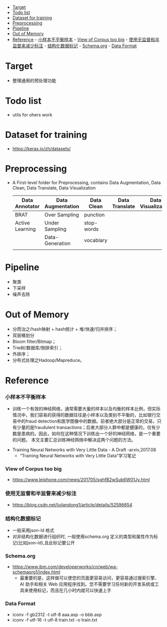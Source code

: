 <!-- TOC -->

- [Target](#target)
- [Todo list](#todo-list)
- [Dataset for training](#dataset-for-training)
- [Preprocessing](#preprocessing)
- [Pipeline](#pipeline)
- [Out of Memory](#out-of-memory)
- [Reference](#reference)
        - [小样本不平衡样本](#小样本不平衡样本)
        - [View of Corpus too big](#view-of-corpus-too-big)
        - [使用无监督和半监督来减少标注](#使用无监督和半监督来减少标注)
        - [结构化数据标记](#结构化数据标记)
        - [Schema.org](#schemaorg)
        - [Data Format](#data-format)

<!-- /TOC -->

# Target
+ 整理通用的预处理功能

# Todo list
+ utils for ohers work


# Dataset for training
+ https://keras.io/zh/datasets/

# Preprocessing

+ A First-level folder for Preprocessing, contains Data Augmentation, Data Clean, Data Translate, Data Visualization

  | Data Annotator  | Data Augmentation | Data Clean | Data Translate | Data Visualizaiton |
  | --------------- | ----------------- | ---------- | -------------- | ------------------ |
  | BRAT            | Over Sampling     | punction   |                |                    |
  | Active Learning | Under Sampling    | stop-words |                |                    |
  |                 | Data-Generation   | vocablary  |                |                    |
  |                 |                   |            |                |                    |

# Pipeline
+ 聚类
+ 下采样
+ 噪声去除

# Out of Memory
+ 分而治之/hash映射 + hash统计 + 堆/快速/归并排序；
+ 双层桶划分
+ Bloom filter/Bitmap；
+ Trie树/数据库/倒排索引；
+ 外排序；
+ 分布式处理之Hadoop/Mapreduce。

# Reference
### 小样本不平衡样本
- 训练一个有效的神经网络，通常需要大量的样本以及均衡的样本比例，但实际情况中，我们容易的获得的数据往往是小样本以及类别不平衡的，比如银行交易中的fraud detection和医学图像中的数据。前者绝大部分是正常的交易，只有少量的是fraudulent transactions；后者大部分人群中都是健康的，仅有少数是患病的。因此，如何在这种情况下训练出一个好的神经网络，是一个重要的问题。
  本文主要汇总训练神经网络中解决这两个问题的方法。
+ Training Neural Networks with Very Little Data - A Draft -arxiv,2017.08
  + “Training Neural Networks with Very Little Data”学习笔记

### View of Corpus too big
+ https://www.leiphone.com/news/201705/sghfB2wSub6W01Jy.html

### 使用无监督和半监督来减少标注
+ https://blog.csdn.net/lujiandong1/article/details/52596654

### 结构化数据标记
+ 一般采用json-ld 格式
+ 对非结构化数据进行组织时, 一般使用schema.org 定义的类型和属性作为标记(比如json-ld),且此标记要公开

### Schema.org 
+ https://www.ibm.com/developerworks/cn/web/wa-schemaorg1/index.html
	+ 最重要的是，这样做可以使您的页面更容易访问，更容易通过搜索引擎、AI 助手和相关 Web 应用程序找到。您不需要学习任何新的开发系统或工具来使用标记，而且在几小时内就可以快速上手

### Data Format
+ iconv -f gb2312 -t utf-8 aaa.asp -o bbb.asp
+ iconv -f utf-16 -t utf-8 train.txt -o train.txt
